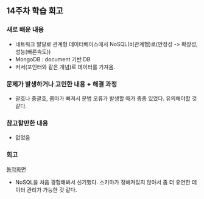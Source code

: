 ## 14주차 학습 회고
### 새로 배운 내용
- 네트워크 발달로 관계형 데이터베이스에서 NoSQL(비관계형)로(안정성 -> 확장성, 성능(빠른속도))
- MongoDB : document 기반 DB
- 커서(포인터와 같은 개념)로 데이터를 가져옴.



### 문제가 발생하거나 고민한 내용 + 해결 과정
- 괄호나 중괄호, 콤마가 빠져서 문법 오류가 발생할 때가 종종 있었다. 유의해야할 것 같다.

### 참고할만한 내용
- 없었음
 

### 회고
<a href="https://youtu.be/Hhi1B-AgE0w"> 동작화면 </a>
- NoSQL을 처음 경험해봐서 신기했다. 스키마가 정해져있지 않아서 좀 더 유연한 데이터 관리가 가능한 것 같다.
